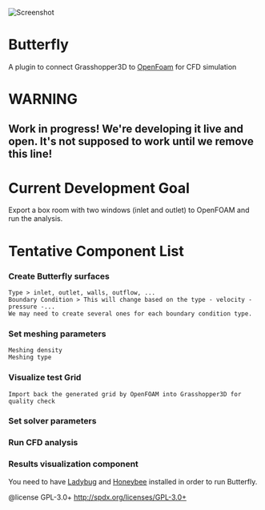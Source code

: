 ![Screenshot](https://raw.githubusercontent.com/mostaphaRoudsari/Butterfly/master/graphics/icon/butterfly_100px.png)

Butterfly
========================================
A plugin to connect Grasshopper3D to [OpenFoam](http://www.openfoam.org/) for CFD simulation

WARNING
========================================
## Work in progress! We're developing it live and open. It's not supposed to work until we remove this line!


Current Development Goal
========================================
Export a box room with two windows (inlet and outlet) to OpenFOAM and run the analysis.


Tentative Component List
========================================
### Create Butterfly surfaces
	Type > inlet, outlet, walls, outflow, ...
	Boundary Condition > This will change based on the type - velocity - pressure -...
	We may need to create several ones for each boundary condition type.

### Set meshing parameters
	Meshing density
	Meshing type

### Visualize test Grid
	Import back the generated grid by OpenFOAM into Grasshopper3D for quality check

### Set solver parameters

### Run CFD analysis

### Results visualization component


You need to have [Ladybug](https://github.com/mostaphaRoudsari/Ladybug) and [Honeybee](https://github.com/mostaphaRoudsari/Ladybug) installed in order to run Butterfly.


@license GPL-3.0+ <http://spdx.org/licenses/GPL-3.0+>
